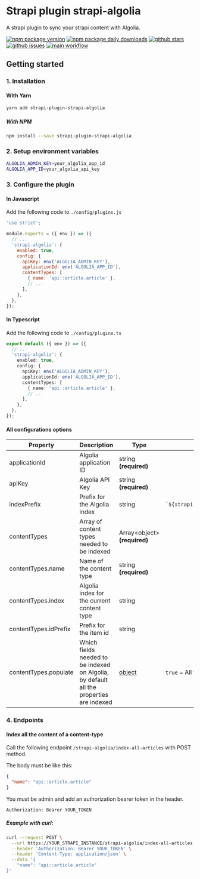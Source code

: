 # Strapi plugin strapi-algolia

A strapi plugin to sync your strapi content with Algolia.

[![npm package version](https://badgen.net/npm/v/strapi-plugin-strapi-algolia)](https://npmjs.com/package/strapi-plugin-strapi-algolia)
[![npm package daily downloads](https://badgen.net/npm/dm/strapi-plugin-strapi-algolia)](https://npmjs.com/package/strapi-plugin-strapi-algolia)
[![github stars](https://badgen.net/github/stars/wizbii/strapi-plugin-strapi-algolia)](https://gitHub.com/wizbii/strapi-plugin-strapi-algolia)
[![github issues](https://img.shields.io/github/issues/wizbii/strapi-plugin-strapi-algolia.svg)](https://gitHub.com/wizbii/strapi-plugin-strapi-algolia/issues/)
[![main workflow](https://github.com/wizbii/strapi-plugin-strapi-algolia/actions/workflows/main.yml/badge.svg)](https://github.com/wizbii/strapi-plugin-strapi-algolia/actions)

## Getting started

### 1. Installation

#### With Yarn

```bash
yarn add strapi-plugin-strapi-algolia
```

##### With NPM

```bash
npm install --save strapi-plugin-strapi-algolia
```

### 2. Setup environment variables

```bash
ALGOLIA_ADMIN_KEY=your_algolia_app_id
ALGOLIA_APP_ID=your_algolia_api_key
```

### 3. Configure the plugin

#### In Javascript

Add the following code to `./config/plugins.js`

```javascript
'use strict';

module.exports = ({ env }) => ({
  // ...
  'strapi-algolia': {
    enabled: true,
    config: {
      apiKey: env('ALGOLIA_ADMIN_KEY'),
      applicationId: env('ALGOLIA_APP_ID'),
      contentTypes: [
        { name: 'api::article.article' },
        // ...
      ],
    },
  },
});
```

#### In Typescript

Add the following code to `./config/plugins.ts`

```typescript
export default ({ env }) => ({
  // ...
  'strapi-algolia': {
    enabled: true,
    config: {
      apiKey: env('ALGOLIA_ADMIN_KEY'),
      applicationId: env('ALGOLIA_APP_ID'),
      contentTypes: [
        { name: 'api::article.article' },
        // ...
      ],
    },
  },
});
```

#### All configurations options

| Property              | Description                                                                             | Type                                                                  | Default value                         |
| --------------------- | --------------------------------------------------------------------------------------- | --------------------------------------------------------------------- | ------------------------------------- |
| applicationId         | Algolia application ID                                                                  | string **(required)**                                                 |                                       |
| apiKey                | Algolia API Key                                                                         | string **(required)**                                                 |                                       |
| indexPrefix           | Prefix for the Algolia index                                                            | string                                                                | `` `${strapi.config.environment}_` `` |
| contentTypes          | Array of content types needed to be indexed                                             | Array\<object\> **(required)**                                        |                                       |
| contentTypes.name     | Name of the content type                                                                | string **(required)**                                                 |                                       |
| contentTypes.index    | Algolia index for the current content type                                              | string                                                                |                                       |
| contentTypes.idPrefix | Prefix for the item id                                                                  | string                                                                |                                       |
| contentTypes.populate | Which fields needed to be indexed on Algolia, by default all the properties are indexed | [object](https://docs.strapi.io/dev-docs/api/query-engine/populating) | `true` = All fields                   |

### 4. Endpoints

#### Index all the content of a content-type

Call the following endpoint `/strapi-algolia/index-all-articles` with POST method.

The body must be like this:

```json
{
  "name": "api::article.article"
}
```

You must be admin and add an authorization bearer token in the header.

```
Authorization: Bearer YOUR_TOKEN
```

##### Example with curl:

```bash
curl --request POST \
  --url https://YOUR_STRAPI_INSTANCE/strapi-algolia/index-all-articles \
  --header 'Authorization: Bearer YOUR_TOKEN' \
  --header 'Content-Type: application/json' \
  --data '{
	"name": "api::article.article"
}'
```
